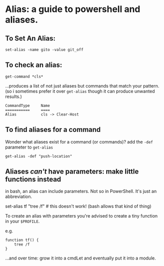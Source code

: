 # Alias: a guide to powershell and aliases.

## To Set An Alias:

	set-alias -name gito -value git_off

## To check an alias:

	get-command *cls*

...produces a list of not just aliases but commands that match your pattern. (so i sometimes prefer it over `get-alias` though it can produce unwanted results.)


	CommandType     Name
	===========     ====
	Alias           cls -> Clear-Host



## To find aliases for a command

Wonder what aliases exist for a command (or commands)? add the `-def` parameter to `get-alias`

	get-alias -def "push-location"


## Aliases *can't* have parameters: make little functions instead

in bash, an alias can include parameters. Not so in PowerShell. It's just an abbreviation.

set-alias tf "tree /f" # this doesn't work! (bash allows that kind of thing)

To create an alias with parameters you're advised to create a tiny function in your `$PROFILE`.

e.g.

	function tf() {
		tree /f
	}


...and over time: grow it into a cmdLet and eventually put it into a module.


